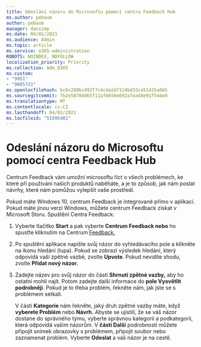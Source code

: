 ```yaml
---
title: Odeslání názoru do Microsoftu pomocí centra Feedback Hub
ms.author: pebaum
author: pebaum
manager: dansimp
ms.date: 04/01/2021
ms.audience: Admin
ms.topic: article
ms.service: o365-administration
ROBOTS: NOINDEX, NOFOLLOW
localization_priority: Priority
ms.collection: Adm_O365
ms.custom:
- "9951"
- "9005721"
ms.openlocfilehash: bc8c288bc492f7c4c4a2d7114bd32ca51425a065
ms.sourcegitcommit: 7b2e5078dd65f11af6650e692a7ea48e91f544e0
ms.translationtype: MT
ms.contentlocale: cs-CZ
ms.lasthandoff: 04/02/2021
ms.locfileid: "51595481"
---
```

# <a name="send-feedback-to-microsoft-with-feedback-hub"></a>Odeslání názoru do Microsoftu pomocí centra Feedback Hub

Centrum Feedback vám umožní microsoftu říct o všech problémech, ke které při používání našich produktů naběháte, a je to způsob, jak nám poslat návrhy, které nám pomůžou vylepšit vaše prostředí.

Pokud máte Windows 10, centrum Feedback je integrované přímo v aplikaci. Pokud máte jinou verzi Windows, můžete centrum Feedback získat v Microsoft Storu. Spuštění Centra Feedback: 

1. Vyberte tlačítko **Start** a pak vyberte **Centrum Feedback nebo** ho spusťte kliknutím na Centrum [Feedback.](feedback-hub://)

1. Po spuštění aplikace napište svůj názor do vyhledávacího pole a klikněte na ikonu hledání (lupa). Pokud se zobrazí výsledek hledání, který odpovídá vaší zpětné vazbě, zvolte **Upvote**. Pokud nevidíte shodu, zvolte **Přidat nový názor.**

1. Zadejte název pro svůj názor do části **Shrnutí zpětné vazby,** aby ho ostatní mohli najít. Potom zadejte další informace do **pole Vysvětlit podrobněji**. Pokud je to třeba problém, řekněte nám, jak jste se s problémem setkali.

    V části **Kategorie** nám řekněte, jaký druh zpětné vazby máte, když **vyberete Problém** nebo **Návrh.** Abyste se ujistili, že se váš názor dostane do správného týmu, vyberte správnou kategorii a podkategorii, která odpovídá vašim názorům. V **části Další** podrobnosti můžete připojit snímek obrazovky s problémem, připojit soubor nebo zaznamenat problém. Vyberte **Odeslat** a váš názor je na cestě.


